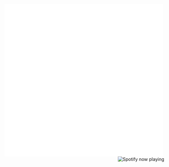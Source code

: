 <picture>
 	<source media="(prefers-color-scheme: dark)" srcset="contents-dark.svg">
	<img align="left" src="contents-light.svg" width="500" height="480" alt="hack to get css in my readme, go look at the contents of the svg">
</picture>
<picture>
 	<source media="(prefers-color-scheme: dark)" srcset="http://198.251.72.167:3000/now-playing/q?uid=dbk14o835nlda15nnema5xl5z&theme=dark">
 	<img align="right" src="http://198.251.72.167:3000/now-playing/q?uid=dbk14o835nlda15nnema5xl5z&theme=light" alt="Spotify now playing" style="float: right;" />
 </picture>
